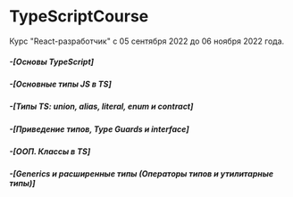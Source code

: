 # TypeScriptCourse 
Курс "React-разработчик" с 05 сентября 2022 до 06 ноября 2022 года.

 ##### -[Основы TypeScript]
 ##### -[Основные типы JS в TS]
 ##### -[Типы TS: union, alias, literal, enum и contract]
 ##### -[Приведение типов, Type Guards и interface]
 ##### -[ООП. Классы в TS]
 ##### -[Generics и расширенные типы (Операторы типов и утилитарные типы)]
